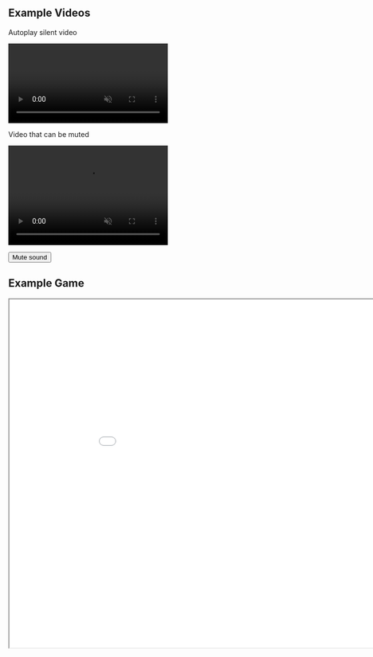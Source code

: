 ## Example Videos

Autoplay silent video

<video autoplay muted loop width="320">

    <source src="Video/Test.webm"
            type="video/webm">

    <source src="Video/Test.mp4"
            type="video/mp4">

    Sorry, your browser doesn't support embedded videos.
</video>

Video that can be muted

<video id="myVideo" src="TestWithSound.mp4" width="320" height="200" autoplay controls muted loop preload></video>

<button onclick="toggleMute()" type="button">Mute sound</button>

<script>
function toggleMute() { 
    var vid = document.getElementById("myVideo");
    vid.muted = !vid.muted;
}
</script>

## Example Game

<iframe src="Bubbles/index.html" style="width:960px; height:700px">
